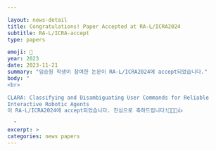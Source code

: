 ```yaml
---

layout: news-detail
title: Congratulations! Paper Accepted at RA-L/ICRA2024
subtitle: RA-L/ICRA-accept
type: papers

emoji: 🎉
year: 2023
date: 2023-11-21
summary: "임승원 학생이 참여한 논문이 RA-L/ICRA2024에 accept되었습니다."
body: "
<br>

CLARA: Classifying and Disambiguating User Commands for Reliable
Interactive Robotic Agents
이 RA-L/ICRA2024에 accept되었습니다. 진심으로 축하드립니다!🥳🥳🥳👍

  "
excerpt: >
categories: news papers
---
```

